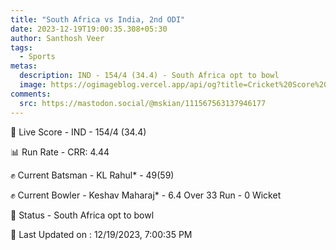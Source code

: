 ```yaml
---
title: "South Africa vs India, 2nd ODI"
date: 2023-12-19T19:00:35.308+05:30
author: Santhosh Veer
tags:
  - Sports
metas:
  description: IND - 154/4 (34.4) - South Africa opt to bowl
  image: https://ogimageblog.vercel.app/api/og?title=Cricket%20Score%20%F0%9F%8F%8F
comments:
  src: https://mastodon.social/@mskian/111567563137946177
---
```


🔴 Live Score - IND - 154/4 (34.4)  

📊 Run Rate - CRR: 4.44  

✊ Current Batsman - KL Rahul* - 49(59)  

✊ Current Bowler - Keshav Maharaj* - 6.4 Over 33 Run - 0 Wicket  

📑 Status - South Africa opt to bowl

<!--more-->

📝 Last Updated on : 12/19/2023, 7:00:35 PM
